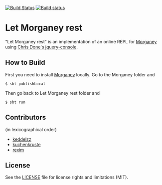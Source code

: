 [![Build Status](https://travis-ci.org/morganey-lang/let-morganey-rest.svg?branch=master)](https://travis-ci.org/morganey-lang/let-morganey-rest)
[![Build status](https://ci.appveyor.com/api/projects/status/7aa9jdpockgsuvmx/branch/master?svg=true)](https://ci.appveyor.com/project/keddelzz/let-morganey-rest/branch/master)

# Let Morganey rest

"Let Morganey rest" is an implementation of an online REPL for
[Morganey] using [Chris Done's jquery-console](https://github.com/chrisdone/jquery-console).

## How to Build

First you need to install [Morganey] locally. Go to the Morganey folder and

    $ sbt publishLocal

Then go back to Let Morganey rest folder and

    $ sbt run

## Contributors

(in lexicographical order)

- [keddelzz](https://github.com/keddelzz)
- [kuchenkruste](https://github.com/kuchenkruste)
- [rexim](https://github.com/rexim)

## License

See the [LICENSE](LICENSE) file for license rights and limitations (MIT).

[Morganey]: https://github.com/rexim/Morganey
